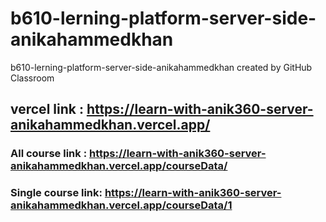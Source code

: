 # b610-lerning-platform-server-side-anikahammedkhan
b610-lerning-platform-server-side-anikahammedkhan created by GitHub Classroom


## vercel link : https://learn-with-anik360-server-anikahammedkhan.vercel.app/
### All course link : https://learn-with-anik360-server-anikahammedkhan.vercel.app/courseData/

### Single course link: https://learn-with-anik360-server-anikahammedkhan.vercel.app/courseData/1
